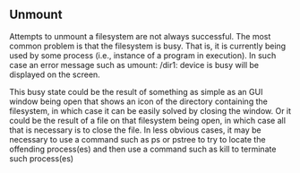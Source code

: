 ## Unmount ##
Attempts to unmount a filesystem are not always successful. The most common problem is that the filesystem is busy. That is, it is currently being used by some process (i.e., instance of a program in execution). In such case an error message such as umount: /dir1: device is busy will be displayed on the screen. 

This busy state could be the result of something as simple as an GUI window being open that shows an icon of the directory containing the filesystem, in which case it can be easily solved by closing the window. Or it could be the result of a file on that filesystem being open, in which case all that is necessary is to close the file. In less obvious cases, it may be necessary to use a command such as ps or pstree to try to locate the offending process(es) and then use a command such as kill to terminate such process(es)
